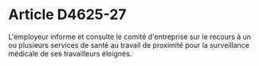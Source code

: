 # Article D4625-27

<p align="left">
  L'employeur informe et consulte le comité d'entreprise sur le recours à un ou plusieurs services de santé au travail de proximité pour la surveillance médicale de ses travailleurs éloignés.
</p>